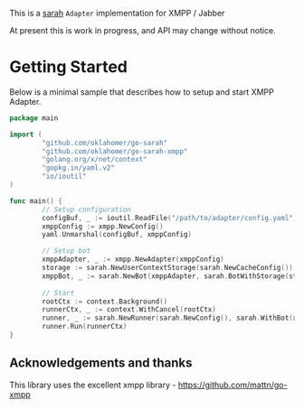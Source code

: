 This is a [sarah](https://github.com/oklahomer/go-sarah) ```Adapter``` implementation for XMPP / Jabber

At present this is work in progress, and API may change without notice.

# Getting Started
Below is a minimal sample that describes how to setup and start XMPP Adapter.


```go
package main

import (
        "github.com/oklahomer/go-sarah"
        "github.com/oklahomer/go-sarah-xmpp"
        "golang.org/x/net/context"
        "gopkg.in/yaml.v2"
        "io/ioutil"
)

func main() {
        // Setup configuration
        configBuf, _ := ioutil.ReadFile("/path/to/adapter/config.yaml")
        xmppConfig := xmpp.NewConfig()
        yaml.Unmarshal(configBuf, xmppConfig)

        // Setup bot
        xmppAdapter, _ := xmpp.NewAdapter(xmppConfig)
        storage := sarah.NewUserContextStorage(sarah.NewCacheConfig())
        xmppBot, _ := sarah.NewBot(xmppAdapter, sarah.BotWithStorage(storage))
	
        // Start
        rootCtx := context.Background()
        runnerCtx, _ := context.WithCancel(rootCtx)
        runner, _ := sarah.NewRunner(sarah.NewConfig(), sarah.WithBot(xmppBot))
        runner.Run(runnerCtx)
}
```

## Acknowledgements and thanks
This library uses the excellent xmpp library - https://github.com/mattn/go-xmpp
